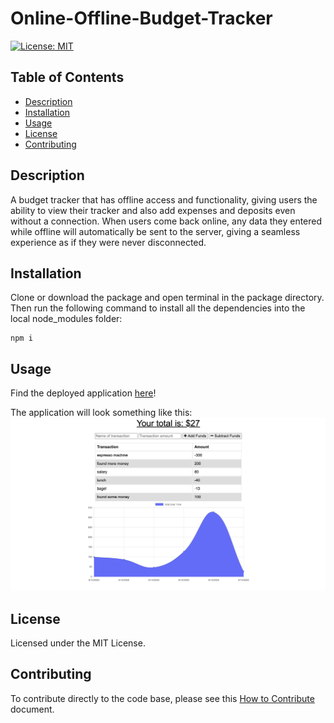 # Online-Offline-Budget-Tracker
[![License: MIT](https://img.shields.io/badge/License-MIT-yellow.svg)](https://opensource.org/licenses/MIT)

## Table of Contents
- [Description](#description)
- [Installation](#installation)
- [Usage](#usage)
- [License](#license)
- [Contributing](#contributing)

## Description
A budget tracker that has offline access and functionality, giving users the ability to view their tracker and also add expenses and deposits even without a connection. When users come back online, any data they entered while offline will automatically be sent to the server, giving a seamless experience as if they were never disconnected.

## Installation
Clone or download the package and open terminal in the package directory. Then run the following command to install all the dependencies into the local node_modules folder:

```
npm i
```

## Usage
Find the deployed application [here](https://safe-dusk-75030.herokuapp.com/)!

The application will look something like this:
![Application Screenshot](./public/application-screenshot.png)


## License
Licensed under the MIT License.

## Contributing
To contribute directly to the code base, please see this [How to Contribute](https://github.com/Microsoft/vscode/wiki/How-to-Contribute) document.
